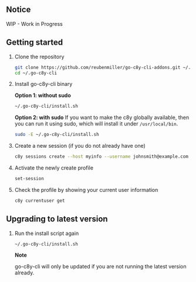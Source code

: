 ## Notice

WIP - Work in Progress

## Getting started

1. Clone the repository

    ```sh
    git clone https://github.com/reubenmiller/go-c8y-cli-addons.git ~/.go-c8y-cli
    cd ~/.go-c8y-cli
    ```

2. Install go-c8y-cli binary

    **Option 1: without sudo**

    ```sh
    ~/.go-c8y-cli/install.sh
    ```

    **Option 2: with sudo**
    If you want to make the c8y globally available, then you can run it using sudo, which will install it under `/usr/local/bin`.

    ```sh
    sudo -E ~/.go-c8y-cli/install.sh
    ```

3. Create a new session (if you do not already have one)
    
    ```sh
    c8y sessions create --host myinfo --username johnsmith@example.com --type dev
    ```

4. Activate the newly create profile

    ```sh
    set-session
    ```

5. Check the profile by showing your current user information

    ```sh
    c8y currentuser get
    ```

## Upgrading to latest version

1. Run the install script again

    ```sh
    ~/.go-c8y-cli/install.sh
    ```

    **Note**

    go-c8y-cli will only be updated if you are not running the latest version already.
